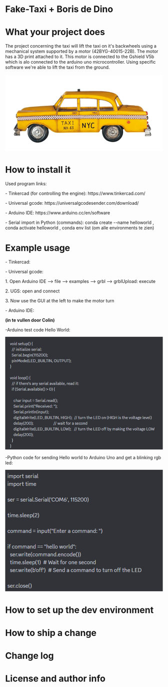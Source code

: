 # Fake-Taxi + Boris de Dino

<h1>What your project does</h1>
The project concerning the taxi will lift the taxi on it's backwheels using a mechanical system supported by a motor (42BYG-40015-22B). The motor has a 3D print attached to it.
This motor is connected to the Gshield V5b which is alo connected to the arduino uno microcontroller. Using specific software we're able to lift the taxi from the ground.
<br></br>
<img src="./fotoTaxi.png" alt="taxifoto" width=600px>


<h1>How to install it</h1>
Used program links:
<p>- Tinkercad (for controlling the engine): https://www.tinkercad.com/ </p>
<p>- Universal gcode: https://universalgcodesender.com/download/ </p>
<p>- Arduino IDE: https://www.arduino.cc/en/software </p>
<p>- Serial import in Python (commands): conda create --name helloworld ,
conda activate helloworld ,
conda env list (om alle environments te zien)</p>


<h1>Example usage</h1>
<p>- Tinkercad: </p>
<p>- Universal gcode: </p>
<p>1. Open Arduino IDE --> file --> examples --> grbl --> grblUpload: execute</p>
<p>2. UGS: open and connect</p>
<p>3. Now use the GUI at the left to make the motor turn</p>
<p>- Arduino IDE: </p>

<b>(in te vullen door Colin)</b>

<p>-Arduino test code Hello World:</p>
<img src= "./codeArduino.PNG" alt="code" width=600px>

<p>-Python code for sending Hello world to Arduino Uno and get a blinking rgb led:</p>
<img src= "./codePython.PNG" alt="code" width=600px>


<h1>How to set up the dev environment</h1>

<h1>How to ship a change</h1>

<h1>Change log</h1>

<h1>License and author info</h1>